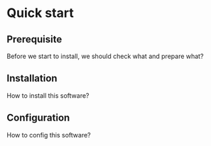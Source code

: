 # Quick start

## Prerequisite

Before we start to install, we should check what and prepare what?

## Installation

How to install this software?

## Configuration

How to config this software?

